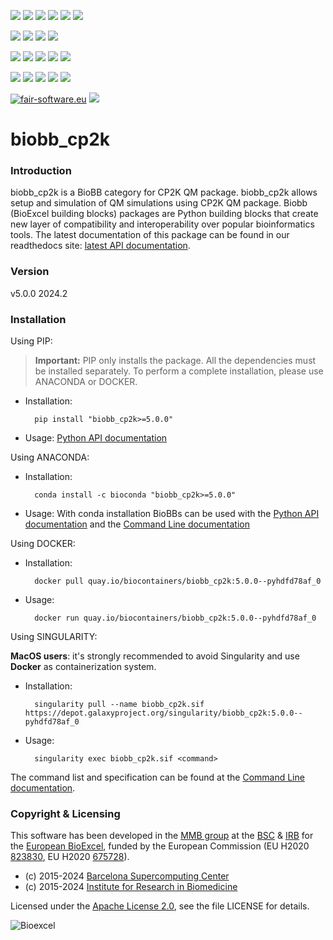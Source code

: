 [![](https://img.shields.io/github/v/tag/bioexcel/biobb_cp2k?label=Version)](https://GitHub.com/bioexcel/biobb_cp2k/tags/)
[![](https://img.shields.io/pypi/v/biobb-cp2k.svg?label=Pypi)](https://pypi.python.org/pypi/biobb-cp2k/)
[![](https://img.shields.io/conda/vn/bioconda/biobb_cp2k?label=Conda)](https://anaconda.org/bioconda/biobb_cp2k)
[![](https://img.shields.io/conda/dn/bioconda/biobb_cp2k?label=Conda%20Downloads)](https://anaconda.org/bioconda/biobb_cp2k)
[![](https://img.shields.io/badge/Docker-Quay.io-blue)](https://quay.io/repository/biocontainers/biobb_cp2k?tab=tags)
[![](https://img.shields.io/badge/Singularity-GalaxyProject-blue)](https://depot.galaxyproject.org/singularity/biobb_cp2k:5.0.0--pyhdfd78af_0)

[![](https://img.shields.io/badge/OS-Unix%20%7C%20MacOS-blue)](https://github.com/bioexcel/biobb_cp2k)
[![](https://img.shields.io/pypi/pyversions/biobb-cp2k.svg?label=Python%20Versions)](https://pypi.org/project/biobb-cp2k/)
[![](https://img.shields.io/badge/License-Apache%202.0-blue.svg)](https://opensource.org/licenses/Apache-2.0)
[![](https://img.shields.io/badge/Open%20Source%3f-Yes!-blue)](https://github.com/bioexcel/biobb_cp2k)

[![](https://readthedocs.org/projects/biobb-cp2k/badge/?version=latest&label=Docs)](https://biobb-cp2k.readthedocs.io/en/latest/?badge=latest)
[![](https://img.shields.io/website?down_message=Offline&label=Biobb%20Website&up_message=Online&url=https%3A%2F%2Fmmb.irbbarcelona.org%2Fbiobb%2F)](https://mmb.irbbarcelona.org/biobb/)
[![](https://img.shields.io/badge/Youtube-tutorials-blue?logo=youtube&logoColor=red)](https://www.youtube.com/@BioExcelCoE/search?query=biobb)
[![](https://zenodo.org/badge/DOI/10.1038/s41597-019-0177-4.svg)](https://doi.org/10.1038/s41597-019-0177-4)
[![](https://img.shields.io/endpoint?color=brightgreen&url=https%3A%2F%2Fapi.juleskreuer.eu%2Fcitation-badge.php%3Fshield%26doi%3D10.1038%2Fs41597-019-0177-4)](https://www.nature.com/articles/s41597-019-0177-4#citeas)

[![](https://docs.bioexcel.eu/biobb_cp2k/junit/testsbadge.svg)](https://docs.bioexcel.eu/biobb_cp2k/junit/report.html)
[![](https://docs.bioexcel.eu/biobb_cp2k/coverage/coveragebadge.svg)](https://docs.bioexcel.eu/biobb_cp2k/coverage/)
[![](https://docs.bioexcel.eu/biobb_cp2k/flake8/flake8badge.svg)](https://docs.bioexcel.eu/biobb_cp2k/flake8/)
[![](https://img.shields.io/github/last-commit/bioexcel/biobb_cp2k?label=Last%20Commit)](https://github.com/bioexcel/biobb_cp2k/commits/master)
[![](https://img.shields.io/github/issues/bioexcel/biobb_cp2k.svg?color=brightgreen&label=Issues)](https://GitHub.com/bioexcel/biobb_cp2k/issues/)

[![fair-software.eu](https://img.shields.io/badge/fair--software.eu-%E2%97%8F%20%20%E2%97%8F%20%20%E2%97%8F%20%20%E2%97%8F%20%20%E2%97%8F-green)](https://fair-software.eu)
[![](https://www.bestpractices.dev/projects/8847/badge)](https://www.bestpractices.dev/projects/8847)

[](https://bestpractices.coreinfrastructure.org/projects/8847/badge)

[//]: # (The previous line invisible link is for compatibility with the howfairis script https://github.com/fair-software/howfairis-github-action/tree/main wich uses the old bestpractices URL)

# biobb_cp2k

### Introduction
biobb_cp2k is a BioBB category for CP2K QM package.
biobb_cp2k allows setup and simulation of QM simulations using CP2K QM package.
Biobb (BioExcel building blocks) packages are Python building blocks that
create new layer of compatibility and interoperability over popular
bioinformatics tools.
The latest documentation of this package can be found in our readthedocs site:
[latest API documentation](http://biobb-cp2k.readthedocs.io/en/latest/).

### Version
v5.0.0 2024.2

### Installation
Using PIP:

> **Important:** PIP only installs the package. All the dependencies must be installed separately. To perform a complete installation, please use ANACONDA or DOCKER.

* Installation:


        pip install "biobb_cp2k>=5.0.0"


* Usage: [Python API documentation](https://biobb-cp2k.readthedocs.io/en/latest/modules.html)

Using ANACONDA:

* Installation:


        conda install -c bioconda "biobb_cp2k>=5.0.0"


* Usage: With conda installation BioBBs can be used with the [Python API documentation](https://biobb-cp2k.readthedocs.io/en/latest/modules.html) and the [Command Line documentation](https://biobb-cp2k.readthedocs.io/en/latest/command_line.html)

Using DOCKER:

* Installation:


        docker pull quay.io/biocontainers/biobb_cp2k:5.0.0--pyhdfd78af_0


* Usage:


        docker run quay.io/biocontainers/biobb_cp2k:5.0.0--pyhdfd78af_0

Using SINGULARITY:

**MacOS users**: it's strongly recommended to avoid Singularity and use **Docker** as containerization system.

* Installation:


        singularity pull --name biobb_cp2k.sif https://depot.galaxyproject.org/singularity/biobb_cp2k:5.0.0--pyhdfd78af_0


* Usage:


        singularity exec biobb_cp2k.sif <command>


The command list and specification can be found at the [Command Line documentation](https://biobb-cp2k.readthedocs.io/en/latest/command_line.html).

### Copyright & Licensing
This software has been developed in the [MMB group](http://mmb.irbbarcelona.org) at the [BSC](http://www.bsc.es/) & [IRB](https://www.irbbarcelona.org/) for the [European BioExcel](http://bioexcel.eu/), funded by the European Commission (EU H2020 [823830](http://cordis.europa.eu/projects/823830), EU H2020 [675728](http://cordis.europa.eu/projects/675728)).

* (c) 2015-2024 [Barcelona Supercomputing Center](https://www.bsc.es/)
* (c) 2015-2024 [Institute for Research in Biomedicine](https://www.irbbarcelona.org/)

Licensed under the
[Apache License 2.0](https://www.apache.org/licenses/LICENSE-2.0), see the file LICENSE for details.

![](https://bioexcel.eu/wp-content/uploads/2019/04/Bioexcell_logo_1080px_transp.png "Bioexcel")
